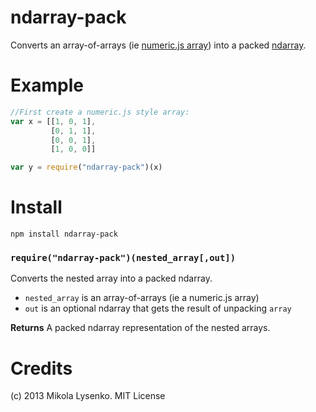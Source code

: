 ndarray-pack
============
Converts an array-of-arrays (ie [numeric.js array](http://www.numericjs.com/)) into  a packed [ndarray](https://github.com/mikolalysenko/ndarray).

Example
=======
```javascript
//First create a numeric.js style array:
var x = [[1, 0, 1],
         [0, 1, 1],
         [0, 0, 1],
         [1, 0, 0]]

var y = require("ndarray-pack")(x)
```

Install
=======

    npm install ndarray-pack

### `require("ndarray-pack")(nested_array[,out])`
Converts the nested array into a packed ndarray.

* `nested_array` is an array-of-arrays (ie a numeric.js array)
* `out` is an optional ndarray that gets the result of unpacking `array`

**Returns** A packed ndarray representation of the nested arrays.

# Credits
(c) 2013 Mikola Lysenko. MIT License
